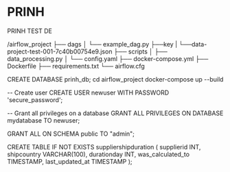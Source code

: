 # PRINH
PRINH TEST DE


/airflow_project
├── dags
│   └── example_dag.py
├──key
|    └──data-project-test-001-7c40b00754e9.json
├── scripts
│   ├── data_processing.py
│   └── config.yaml
├── docker-compose.yml
├── Dockerfile
├── requirements.txt
└── airflow.cfg




CREATE DATABASE prinh_db;
cd airflow_project
docker-compose up --build



-- Create user
CREATE USER newuser WITH PASSWORD 'secure_password';

-- Grant all privileges on a database
GRANT ALL PRIVILEGES ON DATABASE mydatabase TO newuser;


GRANT ALL ON SCHEMA public TO "admin";

CREATE TABLE IF NOT EXISTS suppliershipduration (
    supplierid INT,
    shipcountry VARCHAR(100),
    durationday INT,
    was_calculated_to TIMESTAMP,
    last_updated_at TIMESTAMP
);
